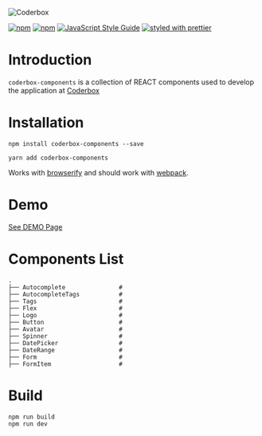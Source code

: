 ![Coderbox](https://s3-eu-west-1.amazonaws.com/coderbox/common/logo-blue.png)

[![npm](https://img.shields.io/npm/dm/coderbox-components.svg)](https://www.npmjs.com/package/coderbox-components)
[![npm](https://img.shields.io/npm/v/coderbox-components.svg)](https://www.npmjs.com/package/coderbox-components)
[![JavaScript Style Guide](https://img.shields.io/badge/code_style-standard-brightgreen.svg)](https://standardjs.com)
[![styled with prettier](https://img.shields.io/badge/styled_with-prettier-ff69b4.svg)](https://github.com/prettier/prettier)

# Introduction
`coderbox-components` is a collection of REACT components used to develop the application at [Coderbox](https://www.coderbox.me)

# Installation

```
npm install coderbox-components --save
```
```
yarn add coderbox-components
```
Works with [browserify](https://github.com/substack/node-browserify) and should work with [webpack](https://github.com/visionmedia/superagent/wiki/SuperAgent-for-Webpack).

# Demo
[See DEMO Page](https://coderboxapp.github.io/coderbox-components-demo/)

# Components List

```
.
├── Autocomplete               #
├── AutocompleteTags           #
├── Tags                       # 
├── Flex                       # 
├── Logo                       # 
├── Button                     #
├── Avatar                     #
├── Spinner                    #
├── DatePicker                 #
├── DateRange                  #
├── Form                       #
├── FormItem                   #
```
# Build

```
npm run build
npm run dev
```